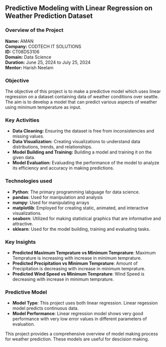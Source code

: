 ## Predictive Modeling with Linear Regression on Weather Prediction Dataset



### Overview of the Project

**Name:** AMAN <br>
**Company:** CODTECH IT SOLUTIONS <br>
**ID:** CT08DS3106 <br>
**Domain:** Data Science <br>
**Duration:** June 25, 2024 to July 25, 2024 <br>
**Mentor:** Harish Neelam

### Objective

The objective of this project is to make a predictive model which uses linear regression on a dataset containing data of weather conditions over seattle. The aim is to develop a model that can predict various aspects of weather using minimum temperature as input.

### Key Activities

- **Data Cleaning:** Ensuring the dataset is free from inconsistencies and missing values.
- **Data Visualization:** Creating visualizations to understand data distributions, trends, and relationships.
- **Model Building and Training:** Building a model and training it on the given data.
- **Model Evaluation:** Evaluading the performance of the model to analyze its efficiency and accuracy in making predictions.

### Technologies used
- **Python**: The primary programming labguage for data science.
- **pandas**: Used for manipulation and analysis
- **numpy**: Used for manipulating arrays
- **matplotlib**: Employed for creating static, animated, and interactive visualizations.
- **seaborn**: Utilized for making statistical graphics that are informative and attractive.
- **sklearn**: Used for the model building, training and evaluating tasks.

### Key Insights
- **Predicted Maximum Temprature vs Minimum Temprature**: Maximum Temprature is increasing with increase in minimum temprature.
- **Predicted Precipitation vs Minimum Temprature**: Amount of Precipitation is decreasing with increase in minimum temprature.
- **Predicted Wind Speed vs Minimum Temprature**: Wind Speed is decreasing with increase in minimum temprature.

### Predictive Model
- **Model Type**: This project uses both linear regression. Linear regession model predicts continuous data.
- **Model Performance**: Linear regression model shows very good performance with very low error values in different parameters of evaluation.

This project provides a comprehensive overview of model making process for weather prediction. These models are useful for descision making.
